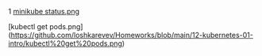 1
[minikube status.png](https://github.com/loshkarevev/Homeworks/blob/main/12-kubernetes-01-intro/minikube%20status.png)

[kubectl get pods.png] (https://github.com/loshkarevev/Homeworks/blob/main/12-kubernetes-01-intro/kubectl%20get%20pods.png)
